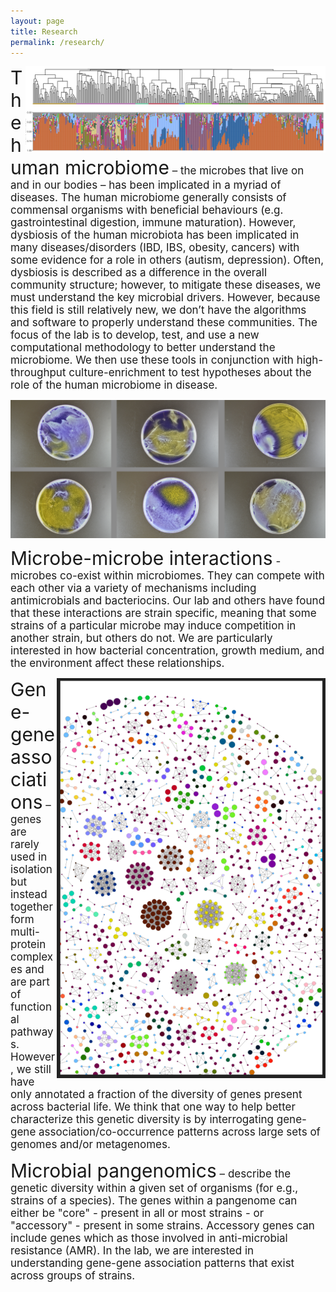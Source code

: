 ```yaml
---
layout: page
title: Research
permalink: /research/
---
```


<div id="content">
<img align="right" src="/assets/images/research/elderly-taxa-sum.png" alt="drawing" width="480" />
<p id="losinfo"><span style="font-size:30px;">The human microbiome</span><span style="font-size:17px;"> – the microbes that live on and in our bodies – has been implicated in a myriad of diseases. The human microbiome generally consists of commensal organisms with beneficial behaviours (e.g. gastrointestinal digestion, immune maturation). However, dysbiosis of the human microbiota has been implicated in many diseases/disorders (IBD, IBS, obesity, cancers) with some evidence for a role in others (autism, depression). Often, dysbiosis is described as a difference in the overall community structure; however, to mitigate these diseases, we must understand the key microbial drivers. However, because this field is still relatively new, we don’t have the algorithms and software to properly understand these communities. The focus of the lab is to develop, test, and use a new computational methodology to better understand the microbiome. We then use these tools in conjunction with high-throughput culture-enrichment to test hypotheses about the role of the human microbiome in disease.</span></p>
</div>

<div id="content">
<img align="center" src="/assets/images/research/strep-staph-expt.png" alt="drawing" width="1000"/>
</div>
<p id="losinfo"><span style="font-size:30px;">Microbe-microbe interactions</span><span style="font-size:17px;"> - microbes co-exist within microbiomes. They can compete with each other via a variety of mechanisms including antimicrobials and bacteriocins. Our lab and others have found that these interactions are strain specific, meaning that some strains of a particular microbe may induce competition in another strain, but others do not. We are particularly interested in how bacterial concentration, growth medium, and the environment affect these relationships.</span></p>

<div id="content">
<img align="right" src="/assets/images/research/network.png" alt="drawing" width="430" />
<p id="losinfo"><span style="font-size:30px;">Gene-gene associations</span><span style="font-size:17px;"> – genes are rarely used in isolation but instead together form multi-protein complexes and are part of functional pathways. However, we still have only annotated a fraction of the diversity of genes present across bacterial life. We think that one way to help better characterize this genetic diversity is by interrogating gene-gene association/co-occurrence patterns across large sets of genomes and/or metagenomes.</span></p>

<p id="losinfo"><span style="font-size:30px;">Microbial pangenomics</span><span style="font-size:17px;"> – describe the genetic diversity within a given set of organisms (for e.g., strains of a species). The genes within a pangenome can either be "core" - present in all or most strains - or "accessory" - present in some strains. Accessory genes can include genes which as those involved in anti-microbial resistance (AMR). In the lab, we are interested in understanding gene-gene association patterns that exist across groups of strains.</span></p>
</div>

<!--Research interests in the lab include: 1) to identify associations between genetic elements (i.e. strains, operons, genes) that occur during dysbiosis; 2) to study ecological patterns in microbial communities; 3) to study the human microbiome in the context of microbial pangenomics.

The longterm goal of our research is to better understand the human microbiome such that we can better understand the diseases associated with these communities. We conduct this research in a lab that aims to be inclusive, diverse, and innovative.-->
